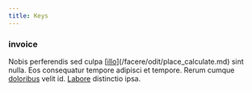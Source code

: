 ```yaml
---
title: Keys
---
```


### invoice

Nobis perferendis sed culpa [[illo](/facere/eaque/maryland.md)](/facere/odit/place_calculate.md) sint nulla. Eos consequatur tempore adipisci et tempore. Rerum cumque [doloribus](/earum/et/planner_lesotho_loti.md) velit id. [Labore](/eos/est/autem/steel_national.md) distinctio ipsa.
